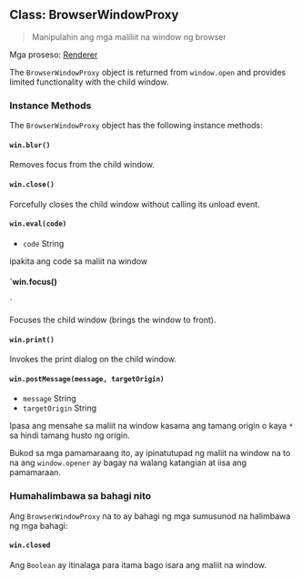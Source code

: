 ## Class: BrowserWindowProxy

> Manipulahin ang mga maliliit na window ng browser

Mga proseso: [Renderer](../glossary.md#renderer-process)

The `BrowserWindowProxy` object is returned from `window.open` and provides limited functionality with the child window.

### Instance Methods

The `BrowserWindowProxy` object has the following instance methods:

#### `win.blur()`

Removes focus from the child window.

#### `win.close()`

Forcefully closes the child window without calling its unload event.

#### `win.eval(code)`

* `code` String

ipakita ang code sa maliit na window

#### `win.focus()
 `

Focuses the child window (brings the window to front).

#### `win.print()`

Invokes the print dialog on the child window.

#### `win.postMessage(message, targetOrigin)`

* `message` String
* `targetOrigin` String

Ipasa ang mensahe sa maliit na window kasama ang tamang origin o kaya `*` sa hindi tamang husto ng origin.

Bukod sa mga pamamaraang ito, ay ipinatutupad ng maliit na window na to na ang `window.opener` ay bagay na walang katangian at iisa ang pamamaraan.

### Humahalimbawa sa bahagi nito

Ang `BrowserWindowProxy` na to ay bahagi ng mga sumusunod na halimbawa ng mga bahagi:

#### `win.closed`

Ang `Boolean` ay itinalaga para itama bago isara ang maliit na window.